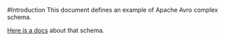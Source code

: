 #Introduction
This document defines an example of Apache Avro complex schema.

[Here is a docs](https://avro.apache.org/docs/1.10.2/spec.html) about that schema. 

